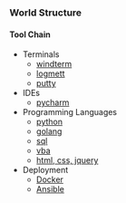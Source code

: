 ### World Structure
#### Tool Chain

- Terminals
  - [windterm](https://github.com/kingToolbox/WindTerm)
  - [logmett](https://github.com/TeraTermProject/teraterm)
  - [putty](https://github.com/github/putty)
- IDEs
  - [pycharm](https://www.jetbrains.com/pycharm/download/)
- Programming Languages
  - [python](https://www.python.org)
  - [golang](https://go.dev/)
  - [sql](https://www.w3schools.com/sql/)
  - [vba](https://learn.microsoft.com/en-us/office/vba/api/overview/excel)
  - [html, css, jquery](https://www.w3schools.com/html/)
- Deployment
  - [Docker](https://www.docker.com/)
  - [Ansible](https://github.com/ansible/ansible)
